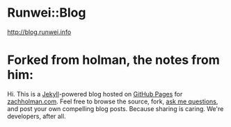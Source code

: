 # Runwei::Blog

http://blog.runwei.info


# Forked from holman, the notes from him:
Hi. This is a [Jekyll](http://github.com/mojombo/jekyll)-powered blog hosted on [GitHub Pages](http://pages.github.com/) for [zachholman.com](http://zachholman.com). Feel free to browse the source, fork, [ask me questions](http://twitter.com/holman), and post your own compelling blog posts. Because sharing is caring. We're developers, after all.
